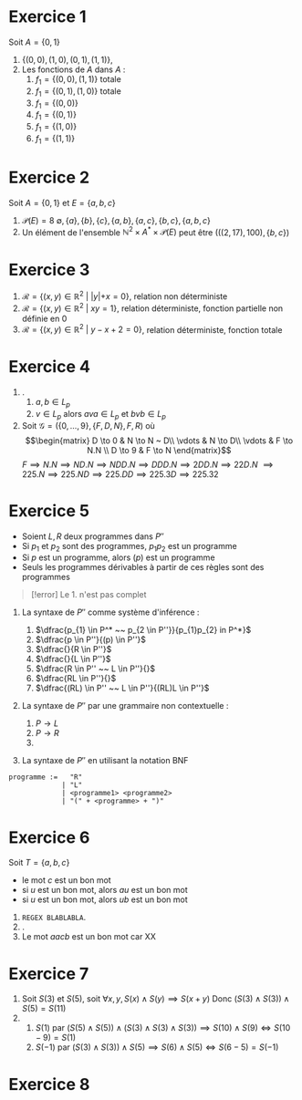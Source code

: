 # Exercice 1

Soit $A = \{0,1\}$
1.  $\{(0,0),(1,0), (0,1),(1,1)\}$, 
2. Les fonctions de $A$ dans $A$ :
	1. $f_1=\{(0, 0), (1,1)\}$  totale
	2. $f_1=\{(0,1), (1,0)\}$  totale
	3. $f_1=\{(0, 0)\}$
	4. $f_1=\{(0, 1)\}$
	5. $f_1=\{(1,0)\}$
	6. $f_1=\{(1,1)\}$

# Exercice 2

Soit $A=\{0,1\}$ et $E = \{a,b,c\}$
1. $\mathcal{P}(E)=8$
   $\emptyset,\{a\},\{b\},\{c\},\{a,b\},\{a,c\},\{b,c\}, \{a,b,c\}$
2. Un élément de l'ensemble $\mathbb{N}^2\times A^{*} \times \mathcal{P}(E)$ peut être $(((2,17),100),\{b,c\})$
# Exercice 3

1. $\mathcal{R}=\{(x,y) \in \mathbb{R}^2 ~ | ~ |y| + x = 0\}$, relation non déterministe
2.  $\mathcal{R}=\{(x,y) \in \mathbb{R}^2 ~ | ~ xy = 1\}$, relation déterministe, fonction partielle non définie en $0$
3.  $\mathcal{R}=\{(x,y) \in \mathbb{R}^2 ~ | ~ y - x + 2= 0\}$, relation déterministe, fonction totale

# Exercice 4

1. .
	1. $a,b \in L_{p}$
	2. $v \in L_{p}$ alors $ava \in L_p$ et $bvb \in L_p$
2. Soit $\mathcal{G}=(\{0, \dots, 9\}, \{F,D,N\}, F, R)$ où 
$$\begin{matrix}
D \to 0  & N \to N ~ D\\
\vdots & N \to D\\
\vdots & F \to N.N \\
D \to 9 & F \to N
\end{matrix}$$
$F \implies N.N \implies ND.N \implies NDD.N \implies DDD.N \implies 2DD.N \implies 22D.N$
$\implies 225.N \implies 225.ND \implies 225.DD \implies 225.3D \implies 225.32$

# Exercice 5

- Soient $L, R$ deux programmes dans $P''$
- Si $p_{1}$ et $p_2$ sont des programmes, $p_{1}p_{2}$ est un programme
- Si $p$ est un programme, alors $(p)$ est un programme
- Seuls les programmes dérivables à partir de ces règles sont des programmes
>[!error] 
>Le 1. n'est pas complet
1. La syntaxe de $P''$ comme système d'inférence :
	1. $\dfrac{p_{1} \in P^* ~~ p_{2 \in P''}}{p_{1}p_{2} in P^*}$
	2. $\dfrac{p \in P''}{(p) \in P''}$
	3. $\dfrac{}{R \in P''}$
	4.  $\dfrac{}{L \in P''}$
	5. $\dfrac{R \in P'' ~~ L \in P''}{}$
	6. $\dfrac{RL \in P''}{}$
	7. $\dfrac{(RL) \in P'' ~~ L \in P''}{(RL)L \in P''}$

2. La syntaxe de $P''$ par une grammaire non contextuelle :
	1. $P \to L$
	2. $P \to R$
	3. 
3. La syntaxe de $P''$ en utilisant la notation BNF
```
programme :=   "R"
			 | "L"
			 | <programme1> <programme2>
			 | "(" + <programme> + ")"
```

# Exercice 6

Soit $T = \{a,b,c\}$
- le mot $c$ est un bon mot
- si $u$ est un bon mot, alors $au$ est un bon mot
- si $u$ est un bon mot, alors $ub$ est un bon mot
1. ``REGEX BLABLABLA``.
2. .
3. Le mot $aacb$ est un bon mot car XX 

# Exercice 7

1. Soit $S(3)$ et $S(5)$, soit $\forall x, y, S(x) \land S(y)\implies S(x+y)$
   Donc $(S(3) \land S(3)) \land S(5) = S(11)$
2. 
	1. $S(1)$ par $(S(5) \land S(5)) \land (S(3) \land S(3) \land S(3)) \implies S(10) \land S(9) \Leftrightarrow S(10-9) = S(1)$
	2. $S(-1)$ par $(S(3) \land S(3)) \land S(5) \implies S(6) \land S(5) \Leftrightarrow S(6-5) = S(-1)$ 
# Exercice 8

